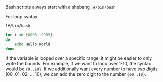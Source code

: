 Bash scripts always start with a shebang
`!#/bin/bash`

For loop syntax
```bash
!#/bin/bash

for i in {0000..9999}
do
    echo Hello World
done
```

If the variable is looped over a specific range, it might be easier to only write the bounds. For example, if we want to loop over 1-10, the syntax would be `{0..10}`. If we additionally want every number to have two digits (00, 01, 02, … 10), we can add the zero digit to the number `{00..10}`.